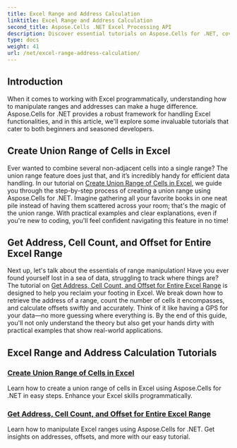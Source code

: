 ```yaml
---
title: Excel Range and Address Calculation
linktitle: Excel Range and Address Calculation
second_title: Aspose.Cells .NET Excel Processing API
description: Discover essential tutorials on Aspose.Cells for .NET, covering Excel range creation, address calculation, and advanced manipulations with ease.
type: docs
weight: 41
url: /net/excel-range-address-calculation/
---
```

## Introduction

When it comes to working with Excel programmatically, understanding how to manipulate ranges and addresses can make a huge difference. Aspose.Cells for .NET provides a robust framework for handling Excel functionalities, and in this article, we'll explore some invaluable tutorials that cater to both beginners and seasoned developers.

## Create Union Range of Cells in Excel

Ever wanted to combine several non-adjacent cells into a single range? The union range feature does just that, and it’s incredibly handy for efficient data handling. In our tutorial on [Create Union Range of Cells in Excel](./create-union-range-of-cells-in-excel/), we guide you through the step-by-step process of creating a union range using Aspose.Cells for .NET. Imagine gathering all your favorite books in one neat pile instead of having them scattered across your room; that's the magic of the union range. With practical examples and clear explanations, even if you're new to coding, you'll feel confident navigating this feature in no time!

## Get Address, Cell Count, and Offset for Entire Excel Range

Next up, let's talk about the essentials of range manipulation! Have you ever found yourself lost in a sea of data, struggling to track where things are? The tutorial on [Get Address, Cell Count, and Offset for Entire Excel Range](./get-address-cell-count-and-offset-for-entire-excel-range/) is designed to help you reclaim your footing in Excel. We break down how to retrieve the address of a range, count the number of cells it encompasses, and calculate offsets swiftly and accurately. Think of it like having a GPS for your data—no more guessing where everything is. By the end of this guide, you'll not only understand the theory but also get your hands dirty with practical examples that show real-world applications.


## Excel Range and Address Calculation Tutorials
### [Create Union Range of Cells in Excel](./create-union-range-of-cells-in-excel/)
Learn how to create a union range of cells in Excel using Aspose.Cells for .NET in easy steps. Enhance your Excel skills programmatically.
### [Get Address, Cell Count, and Offset for Entire Excel Range](./get-address-cell-count-and-offset-for-entire-excel-range/)
Learn how to manipulate Excel ranges using Aspose.Cells for .NET. Get insights on addresses, offsets, and more with our easy tutorial.